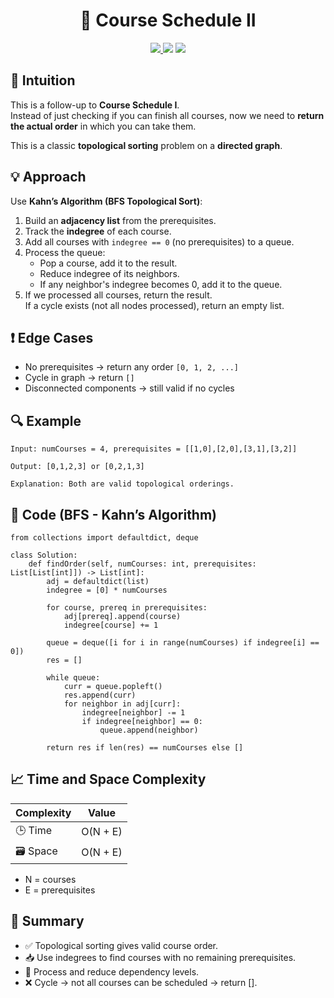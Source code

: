 <h1 align="center">📝 Course Schedule II</h1>

<p align="center">
  <a href="https://leetcode.com/problems/course-schedule-ii/">
    <img src="https://img.shields.io/badge/LeetCode-Course%20Schedule%20II-brightgreen?logo=leetcode&style=flat-square" />
  </a>
  <img src="https://img.shields.io/badge/Difficulty-Medium-orange?style=flat-square" />
  <img src="https://img.shields.io/badge/Category-Graph%2C%20Topological%20Sort%2C%20Cycle%20Detection-blueviolet?style=flat-square" />
</p>

## 🧠 Intuition

This is a follow-up to **Course Schedule I**.  
Instead of just checking if you can finish all courses, now we need to **return the actual order** in which you can take them.

This is a classic **topological sorting** problem on a **directed graph**.

## 💡 Approach

Use **Kahn’s Algorithm (BFS Topological Sort)**:

1. Build an **adjacency list** from the prerequisites.
2. Track the **indegree** of each course.
3. Add all courses with `indegree == 0` (no prerequisites) to a queue.
4. Process the queue:
   - Pop a course, add it to the result.
   - Reduce indegree of its neighbors.
   - If any neighbor's indegree becomes 0, add it to the queue.
5. If we processed all courses, return the result.  
   If a cycle exists (not all nodes processed), return an empty list.

## ❗ Edge Cases

- No prerequisites → return any order `[0, 1, 2, ...]`  
- Cycle in graph → return `[]`  
- Disconnected components → still valid if no cycles

## 🔍 Example

```
Input: numCourses = 4, prerequisites = [[1,0],[2,0],[3,1],[3,2]]

Output: [0,1,2,3] or [0,2,1,3]

Explanation: Both are valid topological orderings.
```

## 🧾 Code (BFS - Kahn’s Algorithm)

```
from collections import defaultdict, deque

class Solution:
    def findOrder(self, numCourses: int, prerequisites: List[List[int]]) -> List[int]:
        adj = defaultdict(list)
        indegree = [0] * numCourses

        for course, prereq in prerequisites:
            adj[prereq].append(course)
            indegree[course] += 1

        queue = deque([i for i in range(numCourses) if indegree[i] == 0])
        res = []

        while queue:
            curr = queue.popleft()
            res.append(curr)
            for neighbor in adj[curr]:
                indegree[neighbor] -= 1
                if indegree[neighbor] == 0:
                    queue.append(neighbor)

        return res if len(res) == numCourses else []
```

## 📈 Time and Space Complexity

| Complexity | Value |
|------------|--------|
| 🕒 Time     | O(N + E)   |
| 🗃️ Space    | O(N + E)   |

- N = courses
- E = prerequisites

## 📌 Summary

- ✅ Topological sorting gives valid course order.
- 📥 Use indegrees to find courses with no remaining prerequisites.
- 🔁 Process and reduce dependency levels.
- ❌ Cycle → not all courses can be scheduled → return [].
